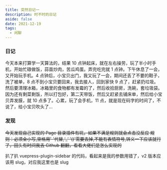 ```yaml
---
title: 突然日记一
description: 时不时的日记
aside: false
date: 2021-12-19
tags:
  - 闲聊
---
```


### 日记

今天本来打算学一天算法的，结果 10 点钟起床，就在左右操劳，玩了半小时手机，开始忙碌做饭，蒜苗炒肉，苦瓜鸡蛋。弄完吃完就 1 点钟。下午休息了一会，又开始玩手机。4 点钟后，小宝贝出门，我又玩了一会，期间还丢了不要的鞋子，洗了被单，8 点不到小宝贝要回来，我去接人，回到家快 9 点了，赶紧扔垃圾。然后要清理冰箱，冰箱里的食物都有发霉的了，然后收拾厨房，洗碗，套垃圾袋。因为还有剩菜剩饭，所以打包好，第二天带饭，然后又赶紧去铺床单，然后给小宝贝弄发膜，就 10 点多了。心累，玩了会手机，11 点，就是现在码字的时间了，不说了，给小宝贝吹头了...

### 发现

~~今天发现自己实现的 Page 目录插件有坑，如果不满足规则就会点击没反应
规则：必须全小写,空格用’-'代替,‘\_’ '()'需要去掉,不能有表情符号,转义一下应该就行了，回头有时间我去 Github 翻翻，看看大佬们是怎么实现的~~

扒了扒 vuepress-plugin-sidebar 的代码，看起来是我的参数用错了，v2 版本应该用 slug，对应我这里也是 slug

